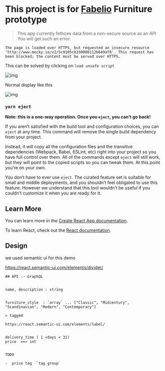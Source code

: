 

# This project is for [Fabelio](https://fabelio.com) Furniture prototype

>  This app currently fethces data from a non-secure source as an API
    You will get such an error: 
    
`The page is loaded over HTTPS, but requested an insecure resource 'http://www.mocky.io/v2/5c9105cb330000112b649af8'. This request has been blocked; the content must be served over HTTPS.`

This can be solved by clicking on `load unsafe script`

![img](https://i.ibb.co/60ySYYD/w-CScu-CITEu.png) 

Normal display like this

![img](https://i.ibb.co/L0mYh0Z/chrome-T3-WXur-Sk2g.png)
### `yarn eject`

**Note: this is a one-way operation. Once you `eject`, you can’t go back!**

If you aren’t satisfied with the build tool and configuration choices, you can `eject` at any time. This command will remove the single build dependency from your project.

Instead, it will copy all the configuration files and the transitive dependencies (Webpack, Babel, ESLint, etc) right into your project so you have full control over them. All of the commands except `eject` will still work, but they will point to the copied scripts so you can tweak them. At this point you’re on your own.

You don’t have to ever use `eject`. The curated feature set is suitable for small and middle deployments, and you shouldn’t feel obligated to use this feature. However we understand that this tool wouldn’t be useful if you couldn’t customize it when you are ready for it.

## Learn More

You can learn more in the [Create React App documentation](https://facebook.github.io/create-react-app/docs/getting-started).

To learn React, check out the [React documentation](https://reactjs.org/).

## Design 

we used semantic ui for this demo

https://react.semantic-ui.com/elements/divider/

```
## API -- GraphQL


name, description : string


furniture_style  : `array` ... ["Classic", "Midcentury", "Scandinavian", "Modern", "Contemporary"]

> tagged 

https://react.semantic-ui.com/elements/label/


delivery_time ( 1 <days < 31) 
price  ==> int


TODO 

-  price tag  `tag group` 
